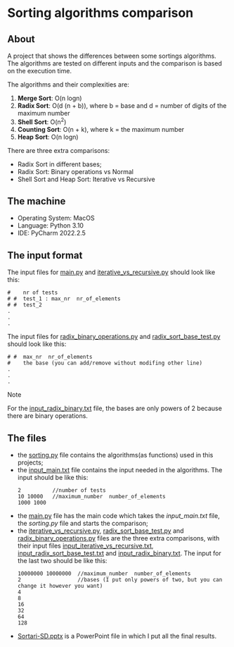 # Sorting algorithms comparison

## About
A project that shows the differences between some sortings algorithms. The algorithms are tested on different inputs and the comparison is based on the execution time.

The algorithms and their complexities are:
1. **Merge Sort**: O(n logn)
2. **Radix Sort**: O(d (n + b)), where b = base and d = number of digits of the maximum number
3. **Shell Sort**: O(n<sup>2</sup>)
4. **Counting Sort**: O(n + k), where k = the maximum number
5. **Heap Sort**: O(n logn)

There are three extra comparisons:
- Radix Sort in different bases;
- Radix Sort: Binary operations vs Normal
- Shell Sort and Heap Sort: Iterative vs Recursive

## The machine
- Operating System: MacOS
- Language: Python 3.10
- IDE: PyCharm 2022.2.5

## The input format

The input files for [main.py](main.py) and [iterative_vs_recursive.py](iterative_vs_recursive.py) should look like this:
```
#    nr of tests
# #  test_1 : max_nr  nr_of_elements
# #  test_2
.
.
.
```
The input files for [radix_binary_operations.py](radix_binary_operations.py) and [radix_sort_base_test.py](radix_sort_base_test.py) should look like this:
```
# #  max_nr  nr_of_elements
#    the base (you can add/remove without modifing other line)
.
.
.
```
>[!NOTE]
>For the [input_radix_binary.txt](input_radix_binary.txt) file, the bases are only powers of 2 because there are binary operations.

## The files

- the [sorting.py](sorting.py) file contains the algorithms(as functions) used in this projects;
- the [input_main.txt](input_main.txt) file contains the input needed in the algorithms. The input should be like this:
  ```
  2          //number of tests
  10 10000   //maximum_number  number_of_elements
  1000 1000
  ```
- the [main.py](main.py) file has the main code which takes the *input_main.txt* file, the *sorting.py* file and starts the comparison;
- the [iterative_vs_recursive.py](iterative_vs_recursive.py), [radix_sort_base_test.py](radix_sort_base_test.py) and [radix_binary_operations.py](radix_binary_operations.py) files are the three extra comparisons, with their input files [input_iterative_vs_recursive.txt](input_iterative_vs_recursive.txt), [input_radix_sort_base_test.txt](input_radix_sort_base_test.txt) and [input_radix_binary.txt](input_radix_binary.txt). The input for the last two should be like this:
  ```
  10000000 10000000  //maximum_number  number_of_elements
  2                  //bases (I put only powers of two, but you can change it however you want)
  4
  8
  16
  32
  64
  128
  ```
- [Sortari-SD.pptx](Sortari-SD.pptx) is a PowerPoint file in which I put all the final results.

